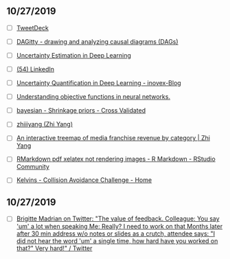 

## 10/27/2019

- [ ] [TweetDeck](https://tweetdeck.twitter.com/)

- [ ] [DAGitty - drawing and analyzing causal diagrams (DAGs)](http://dagitty.net/)

- [ ] [Uncertainty Estimation in Deep Learning](https://www.slideshare.net/perone/uncertainty-estimation-in-deep-learning)

- [ ] [(54) LinkedIn](https://www.linkedin.com/posts/chadscherrer_chad-scherrer-activity-6584657887719751681-x9cI/)

- [ ] [Uncertainty Quantification in Deep Learning - inovex-Blog](https://www.inovex.de/blog/uncertainty-quantification-deep-learning/)

- [ ] [Understanding objective functions in neural networks.](https://towardsdatascience.com/understanding-objective-functions-in-neural-networks-d217cb068138)

- [ ] [bayesian - Shrinkage priors - Cross Validated](https://stats.stackexchange.com/questions/431890/shrinkage-priors?atw=1)

- [ ] [zhiiiyang (Zhi Yang)](https://github.com/zhiiiyang)

- [ ] [An interactive treemap of media franchise revenue by category | Zhi Yang](https://zhiyang.netlify.com/post/treemap/)

- [ ] [RMarkdown pdf xelatex not rendering images - R Markdown - RStudio Community](https://community.rstudio.com/t/rmarkdown-pdf-xelatex-not-rendering-images/42620)

- [ ] [Kelvins - Collision Avoidance Challenge - Home](https://kelvins.esa.int/collision-avoidance-challenge/home/)


## 10/27/2019

- [ ] [Brigitte Madrian on Twitter: "The value of feedback. Colleague: You say 'um' a lot when speaking Me: Really? I need to work on that Months later after 30 min address w/o notes or slides as a crutch, attendee says: "I did not hear the word 'um' a single time, how hard have you worked on that?" Very hard!" / Twitter](https://twitter.com/BrigitteMadrian/status/1185403832328736768)
